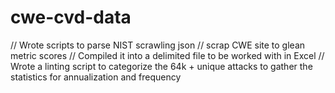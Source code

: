# cwe-cvd-data

// Wrote scripts to parse NIST scrawling json 
// scrap CWE site to glean metric scores 
// Compiled it into a delimited file to be worked with in Excel 
// Wrote a linting script to categorize the 64k + unique attacks to gather the statistics for annualization and frequency 
